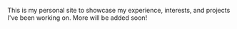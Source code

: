 This is my personal site to showcase my experience, interests, and projects I've been working on. More will be added soon!